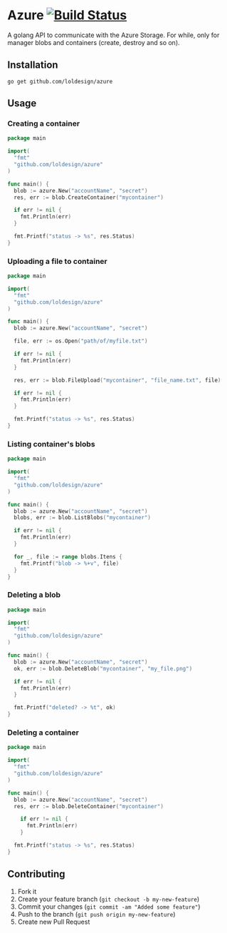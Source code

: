 # Azure [![Build Status](https://travis-ci.org/loldesign/azure.png)](https://travis-ci.org/loldesign/azure)

A golang API to communicate with the Azure Storage.
For while, only for manager blobs and containers (create, destroy and so on).

## Installation

```go get github.com/loldesign/azure```

## Usage

### Creating a container

```go
package main

import(
  "fmt"
  "github.com/loldesign/azure"
)

func main() {
  blob := azure.New("accountName", "secret")
  res, err := blob.CreateContainer("mycontainer")

  if err != nil {
    fmt.Println(err)
  }

  fmt.Printf("status -> %s", res.Status)
}
```

### Uploading a file to container

```go
package main

import(
  "fmt"
  "github.com/loldesign/azure"
)

func main() {
  blob := azure.New("accountName", "secret")

  file, err := os.Open("path/of/myfile.txt")

  if err != nil {
    fmt.Println(err)
  }

  res, err := blob.FileUpload("mycontainer", "file_name.txt", file)

  if err != nil {
    fmt.Println(err)
  }

  fmt.Printf("status -> %s", res.Status)
}
```

### Listing container's blobs

```go
package main

import(
  "fmt"
  "github.com/loldesign/azure"
)

func main() {
  blob := azure.New("accountName", "secret")
  blobs, err := blob.ListBlobs("mycontainer")

  if err != nil {
    fmt.Println(err)
  }

  for _, file := range blobs.Itens {
    fmt.Printf("blob -> %+v", file)
  }
}
```

### Deleting a blob

```go
package main

import(
  "fmt"
  "github.com/loldesign/azure"
)

func main() {
  blob := azure.New("accountName", "secret")
  ok, err := blob.DeleteBlob("mycontainer", "my_file.png")

  if err != nil {
    fmt.Println(err)
  }

  fmt.Printf("deleted? -> %t", ok)
}
```

### Deleting a container

```go
package main

import(
  "fmt"
  "github.com/loldesign/azure"
)

func main() {
  blob := azure.New("accountName", "secret")
  res, err := blob.DeleteContainer("mycontainer")

    if err != nil {
      fmt.Println(err)
    }

  fmt.Printf("status -> %s", res.Status)
}
```

## Contributing

1. Fork it
2. Create your feature branch (`git checkout -b my-new-feature`)
3. Commit your changes (`git commit -am "Added some feature"`)
4. Push to the branch (`git push origin my-new-feature`)
5. Create new Pull Request
